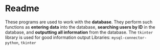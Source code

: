 # Readme

These programs are used to work with the **database**. They perform such functions as **entering data** into the database, **searching users by ID** in the database, and **outputting all information** from the database. The `tkinter` library is used for good information output
Libraries: `mysql-connector-python`, `tkinter`
